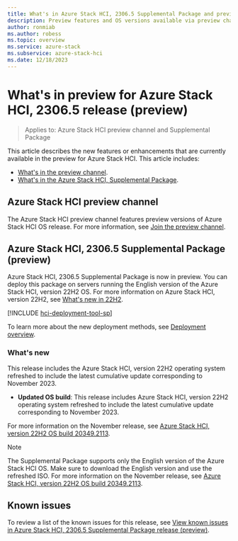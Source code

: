 ```yaml
---
title: What's in Azure Stack HCI, 2306.5 Supplemental Package and preview channel (preview)
description: Preview features and OS versions available via preview channel and 2306.5 supplemental package features.
author: ronmiab
ms.author: robess
ms.topic: overview
ms.service: azure-stack
ms.subservice: azure-stack-hci
ms.date: 12/18/2023
---
```


# What's in preview for Azure Stack HCI, 2306.5 release (preview)

> Applies to: Azure Stack HCI preview channel and Supplemental Package

This article describes the new features or enhancements that are currently available in the preview for Azure Stack HCI. This article includes:

- [What's in the preview channel](#azure-stack-hci-preview-channel).
- [What's in the Azure Stack HCI, Supplemental Package](#azure-stack-hci-23065-supplemental-package-preview).

## Azure Stack HCI preview channel

The Azure Stack HCI preview channel features preview versions of Azure Stack HCI OS release. For more information, see [Join the preview channel](./preview-channel.md).

## Azure Stack HCI, 2306.5 Supplemental Package (preview)

Azure Stack HCI, 2306.5 Supplemental Package is now in preview. You can deploy this package on servers running the English version of the Azure Stack HCI, version 22H2 OS. For more information on Azure Stack HCI, version 22H2, see [What's new in 22H2](../whats-new-in-hci-22h2.md).

[!INCLUDE [hci-deployment-tool-sp](../../includes/hci-deployment-tool-sp-2306.md)]

To learn more about the new deployment methods, see [Deployment overview](../deploy/deployment-tool-introduction.md).

### What's new

This release includes the Azure Stack HCI, version 22H2 operating system refreshed to include the latest cumulative update corresponding to November 2023.

- **Updated OS build**: This release includes Azure Stack HCI, version 22H2 operating system refreshed to include the latest cumulative update corresponding to November 2023.

For more information on the November release, see [Azure Stack HCI, version 22H2 OS build 20349.2113](../release-information.md#azure-stack-hci-version-22h2-os-build-20349).

> [!NOTE]
> The Supplemental Package supports only the English version of the Azure Stack HCI OS. Make sure to download the English version and use the refreshed ISO. For more information on the November release, see [Azure Stack HCI, version 22H2 OS build 20349.2113](../release-information.md#azure-stack-hci-version-22h2-os-build-20349).

## Known issues

To review a list of the known issues for this release, see [View known issues in Azure Stack HCI, 2306.5 Supplemental Package release (preview)](../hci-known-issues-2306-5.md).
